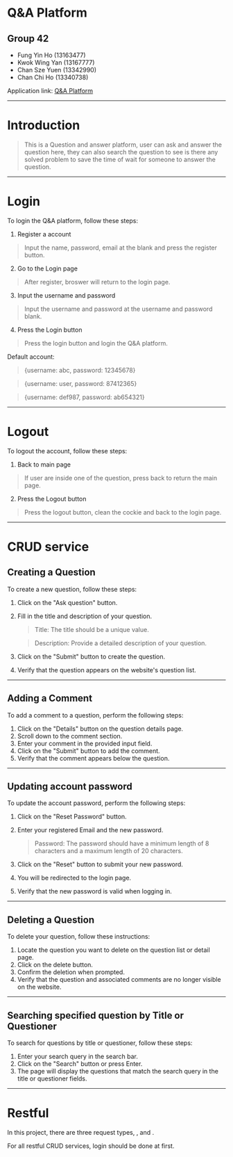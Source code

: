 # Q&A Platform

## Group 42
- Fung Yin Ho (13163477)
- Kwok Wing Yan (13167777)
- Chan Sze Yuen (13342990)
- Chan Chi Ho (13340738)

Application link: [Q&A Platform](https://qanda-1osh.onrender.com/)
********************************************
# Introduction
> This is a Question and answer platform, user can ask and answer the question here, they can also search the question to see is there any solved problem to save the time of wait for someone to answer the question.
 *******************************************
# Login

To login the Q&A platform, follow these steps:

1. Register a account
> Input the name, password, email at the blank and press the register button.

2. Go to the Login page
> After register, broswer will return to the login page.

3. Input the username and password
> Input the username and password at the username and password blank.

4. Press the Login button
> Press the login button and login the Q&A platform.

Default account:

> {username: abc, password: 12345678}

> {username: user, password: 87412365}

> {username: def987, password: ab654321}

********************************************
# Logout

To logout the account, follow these steps:

1. Back to main page
> If user are inside one of the question, press back to return the main page.

2. Press the Logout button
> Press the logout button, clean the cockie and back to the login page.

********************************************
# CRUD service
## Creating a Question
To create a new question, follow these steps:

1. Click on the "Ask question" button.
2.  Fill in the title and description of your question. 
	> Title: The title should be a unique value.

	> Description: Provide a detailed description of your question.
3. Click on the "Submit" button to create the question.
4. Verify that the question appears on the website's question list.

********************************************
## Adding a Comment
To add a comment to a question, perform the following steps:

1. Click on the "Details" button on the question details page.
2. Scroll down to the comment section.
3. Enter your comment in the provided input field.
4. Click on the "Submit" button to add the comment.
5. Verify that the comment appears below the question.


********************************************
## Updating account password
To update the account password, perform the following steps:

1. Click on the "Reset Password" button.
2. Enter your registered Email and the new password. 
	> Password: The password should have a minimum length of 8 characters and a maximum length of 20 characters.

3. Click on the "Reset" button to submit your new password.
4. You will be redirected to the login page.
5. Verify that the new password is valid when logging in.

********************************************
## Deleting a Question
To delete your question, follow these instructions:

1. Locate the question you want to delete on the question list or detail page.
2. Click on the delete button.
3. Confirm the deletion when prompted.
4. Verify that the question and associated comments are no longer visible on the website.

********************************************
## Searching specified question by Title or Questioner
To search for questions by title or questioner, follow these steps:

1. Enter your search query in the search bar.
2. Click on the "Search" button or press Enter.
3. The page will display the questions that match the search query in the title or questioner fields.

********************************************
# Restful
In this project, there are three  request types, ,  and .


For all restful CRUD services, login should be done at first.
